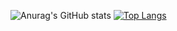 

![Anurag's GitHub stats](https://github-readme-stats.vercel.app/api?username=terryaxe&hide=contribs,prs)
[![Top Langs](https://github-readme-stats.vercel.app/api/top-langs/?username=terryaxe&layout=compact)](https://github.com/anuraghazra/github-readme-stats)
